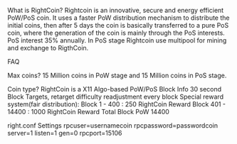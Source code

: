 
What is RightCoin?
Rightcoin is an innovative, secure and energy efficient PoW/PoS coin. It uses a faster PoW distribution mechanism to distribute the initial coins, then after 5 days the coin is basically transferred to a pure PoS coin, where the generation of the coin is mainly through the PoS interests. PoS interest 35% annually. In PoS stage Rightcoin use multipool for mining and exchange to RigthCoin.

FAQ

Max coins?
15 Million coins in PoW stage and 15 Million coins in PoS stage.

Coin type?
RightCoin is a X11 Algo-based PoW/PoS 
Block Info
30 second Block Targets, retarget difficulty readjustment every block
Special reward system(fair distribution):
Block 1 - 400      :  250 RightCoin Reward
Block 401 - 14400  : 1000 RightCoin Reward
Total Block PoW 14400

right.conf Settings
rpcuser=usernamecoin
rpcpassword=passwordcoin
server=1
listen=1
gen=0
rpcport=15106

